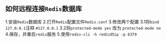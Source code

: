 ## 如何远程连接`Redis`数据库

   1.安装`Redis`数据库
   2.打开`Redis`配置文件`Redis.conf`
   3.修改两个配置
    3.1将`bind 127.0.0.1`注释 `#127.0.0.1`
    3.2将`protected-mode yes` 改为 `protected-mode no`
   4.保存，并重启`redis`服务
   5.使用`redis-cli -h redis的ip -p 6379`
